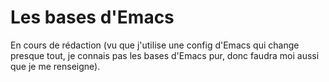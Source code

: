 # Les bases d'Emacs

En cours de rédaction (vu que j'utilise une config d'Emacs qui change presque tout, je connais pas les bases d'Emacs pur, donc faudra moi aussi que je me renseigne).

